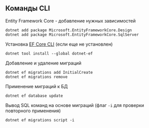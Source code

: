 ﻿## Команды CLI

Entity Framework Core - добавление нужных зависимостей

```
dotnet add package Microsoft.EntityFrameworkCore.Design
dotnet add package Microsoft.EntityFrameworkCore.SqlServer
```

Установка [EF Core CLI](https://docs.microsoft.com/en-us/ef/core/cli/dotnet) (если еще не установлен)

```
dotnet tool install --global dotnet-ef
```

Добавление и удаление миграций

```
dotnet ef migrations add InitialCreate
dotnet ef migrations remove
```

Применение миграций к БД

```
dotnet ef database update
```

Вывод SQL команд на основе миграций (флаг `-i` для проверки повторного применения)

```
dotnet ef migrations script -i
```
